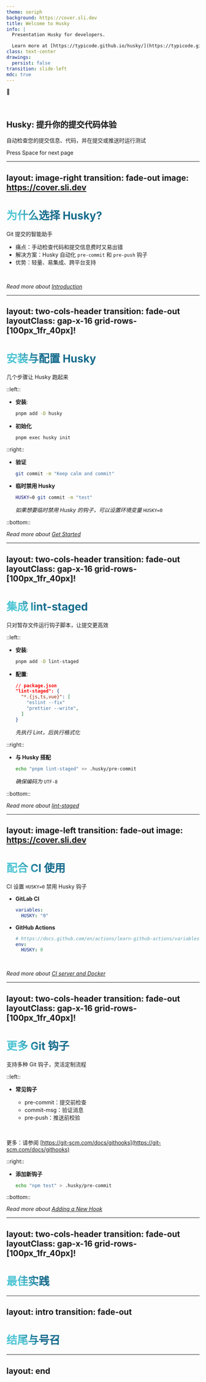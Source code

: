 ```yaml
---
theme: seriph
background: https://cover.sli.dev
title: Welcome to Husky
info: |
  Presentation Husky for developers.

  Learn more at [https://typicode.github.io/husky/](https://typicode.github.io/husky/)
class: text-center
drawings:
  persist: false
transition: slide-left
mdc: true
---
```


<span class="text-32">🐶</span>

<br/>

## Husky: 提升你的提交代码体验

自动检查您的提交信息、代码，并在提交或推送时运行测试

<div @click="$slidev.nav.next" class="mt-12 py-1" hover:bg="white op-10">
  Press Space for next page <carbon:arrow-right />
</div>

<div class="abs-br m-6 text-xl">
  <a href="https://github.com/IllegalCreed/SlideStack" target="_blank" class="slidev-icon-btn">
    <carbon:logo-github />
  </a>
</div>

<!--
大家好！今天我们要聊的是 Husky —— 一个可以提升你的提交代码体验的工具。

它是怎么做到的？为什么值得一试？让我们马上开始！
-->

---
layout: image-right
transition: fade-out
image: https://cover.sli.dev
---

# 为什么选择 Husky?

Git 提交的智能助手

<v-clicks>

- 痛点：手动检查代码和提交信息费时又易出错
- 解决方案：Husky 自动化 `pre-commit` 和 `pre-push` 钩子
- 优势：轻量、易集成、跨平台支持

</v-clicks>

<br>

<div v-click text-xs text-right>

_Read more about_ [_Introduction_](https://typicode.github.io/husky/)

</div>

<style>
h1 {
  background-color: #2B90B6;
  background-image: linear-gradient(45deg, #4EC5D4 10%, #146b8c 20%);
  background-size: 100%;
  -webkit-background-clip: text;
  -moz-background-clip: text;
  -webkit-text-fill-color: transparent;
  -moz-text-fill-color: transparent;
}
</style>

<!--
手动检查代码和提交信息是不是很头疼？

Husky 帮你自动搞定 pre-commit 和 pre-push，省时又可靠！

想知道怎么用？一起来看看吧！
-->

---
layout: two-cols-header
transition: fade-out
layoutClass: gap-x-16 grid-rows-[100px_1fr_40px]!
---

# 安装与配置 Husky

几个步骤让 Husky 跑起来

::left::

<div v-click>

- **安装**:

  ```bash
  pnpm add -D husky
  ```

</div>

<div v-click>

- **初始化**

  ```bash
  pnpm exec husky init
  ```

</div>

::right::

<div v-click>

- **验证**

  ```bash
  git commit -m "Keep calm and commit"
  ```

</div>

<div v-click>

- **临时禁用 Husky**

  ```bash
  HUSKY=0 git commit -m "test"
  ```

  <div class="text-xs text-gray">

  _如果想要临时禁用 Husky 的钩子，可以设置环境变量_ `HUSKY=0`

  </div>

</div>

::bottom::

<div v-click text-xs text-right>

_Read more about_ [_Get Started_](https://typicode.github.io/husky/get-started.html)

</div>

<style>
h1 {
  background-color: #2B90B6;
  background-image: linear-gradient(45deg, #4EC5D4 10%, #146b8c 20%);
  background-size: 100%;
  -webkit-background-clip: text;
  -moz-background-clip: text;
  -webkit-text-fill-color: transparent;
  -moz-text-fill-color: transparent;
}
</style>

<!--
准备好让 Husky 上场了吗？

用 pnpm 三步搞定：安装、初始化、添加测试钩子，提交就能自动检查！ 

简单又高效！
-->


---
layout: two-cols-header
transition: fade-out
layoutClass: gap-x-16 grid-rows-[100px_1fr_40px]!
---

# 集成 lint-staged

只对暂存文件运行钩子脚本，让提交更高效

::left::

<div v-click>

- **安装**:

  ```bash
  pnpm add -D lint-staged
  ```

</div>

<div v-click>

- **配置**:

  ```json
  // package.json
  "lint-staged": {
    "*.{js,ts,vue}": [
      "eslint --fix"
      "prettier --write",
    ]
  }
  ```

  <div class="text-xs text-gray">

  _先执行 Lint，后执行格式化_

  </div>

</div>

::right::

<div v-click>

- **与 Husky 搭配**

  ```bash
  echo "pnpm lint-staged" >> .husky/pre-commit
  ```

  <div class="text-xs text-gray">

  _确保编码为_ `UTF-8`

  </div>

</div>

::bottom::

<div v-click text-xs text-right>

_Read more about_ [_lint-staged_](https://github.com/lint-staged/lint-staged)

</div>

<style>
h1 {
  background-color: #2B90B6;
  background-image: linear-gradient(45deg, #4EC5D4 10%, #146b8c 20%);
  background-size: 100%;
  -webkit-background-clip: text;
  -moz-background-clip: text;
  -webkit-text-fill-color: transparent;
  -moz-text-fill-color: transparent;
}
</style>

<!--
想让提交代码更规范？

lint-staged 只检查暂存文件，配合 Husky 自动运行 ESLint 和 Prettier！  

几行配置，效率翻倍！
-->


---
layout: image-left
transition: fade-out
image: https://cover.sli.dev
---

# 配合 CI 使用
CI 设置 `HUSKY=0` 禁用 Husky 钩子

<div v-click>

- **GitLab CI**

  ``` yaml
  variables:
    HUSKY: "0"
  ```

</div>

<div v-click>

- **GitHub Actions**

  ``` yaml
  # https://docs.github.com/en/actions/learn-github-actions/variables
  env:
    HUSKY: 0
  ```
</div>

<br>

<div v-click text-xs text-right>

_Read more about_ [_CI server and Docker_](https://typicode.github.io/husky/how-to.html#ci-server-and-docker)

</div>

<style>
h1 {
  background-color: #2B90B6;
  background-image: linear-gradient(45deg, #4EC5D4 10%, #146b8c 20%);
  background-size: 100%;
  -webkit-background-clip: text;
  -moz-background-clip: text;
  -webkit-text-fill-color: transparent;
  -moz-text-fill-color: transparent;
}
</style>

<!--
不想让 Husky 干扰 CI 构建？

CI 设置 `HUSKY=0` 禁用 Husky 钩子！

让 CI 更安全，更高效！
-->


---
layout: two-cols-header
transition: fade-out
layoutClass: gap-x-16 grid-rows-[100px_1fr_40px]!
---

# 更多 Git 钩子

支持多种 Git 钩子，灵活定制流程

::left::

<div v-click>

- **常见钩子**

  - pre-commit：提交前检查
  - commit-msg：验证消息
  - pre-push：推送前校验

</div>

<br>

<div v-click>

更多：请参阅 [https://git-scm.com/docs/githooks](https://git-scm.com/docs/githooks)

</div>

::right::

<div v-click>

- **添加新钩子**

  ```bash
  echo "npm test" > .husky/pre-commit
  ```

</div>

::bottom::

<div v-click text-xs text-right>

 _Read more about_ [_Adding a New Hook_](https://typicode.github.io/husky/how-to.html#adding-a-new-hook)

</div>

<style>
h1 {
  background-color: #2B90B6;
  background-image: linear-gradient(45deg, #4EC5D4 10%, #146b8c 20%);
  background-size: 100%;
  -webkit-background-clip: text;
  -moz-background-clip: text;
  -webkit-text-fill-color: transparent;
  -moz-text-fill-color: transparent;
}
</style>

<!--
想定制 Git 流程？

Husky 支持十几种钩子，像 pre-commit、commit-msg 随便加！

添加新钩子，一行命令搞定！
-->


---
layout: two-cols-header
transition: fade-out
layoutClass: gap-x-16 grid-rows-[100px_1fr_40px]!
---

# 最佳实践

<style>
h1 {
  background-color: #2B90B6;
  background-image: linear-gradient(45deg, #4EC5D4 10%, #146b8c 20%);
  background-size: 100%;
  -webkit-background-clip: text;
  -moz-background-clip: text;
  -webkit-text-fill-color: transparent;
  -moz-text-fill-color: transparent;
}
</style>


---
layout: intro
transition: fade-out
---

# 结尾与号召

<style>
h1 {
  background-color: #2B90B6;
  background-image: linear-gradient(45deg, #4EC5D4 10%, #146b8c 20%);
  background-size: 100%;
  -webkit-background-clip: text;
  -moz-background-clip: text;
  -webkit-text-fill-color: transparent;
  -moz-text-fill-color: transparent;
}
</style>


---
layout: end
---
